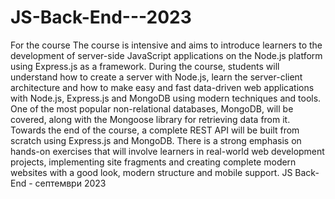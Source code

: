 # JS-Back-End---2023
For the course
The course is intensive and aims to introduce learners to the development of server-side JavaScript applications on the Node.js platform using Express.js as a framework. During the course, students will understand how to create a server with Node.js, learn the server-client architecture and how to make easy and fast data-driven web applications with Node.js, Express.js and MongoDB using modern techniques and tools. One of the most popular non-relational databases, MongoDB, will be covered, along with the Mongoose library for retrieving data from it. Towards the end of the course, a complete REST API will be built from scratch using Express.js and MongoDB. There is a strong emphasis on hands-on exercises that will involve learners in real-world web development projects, implementing site fragments and creating complete modern websites with a good look, modern structure and mobile support.
JS Back-End - септември 2023
